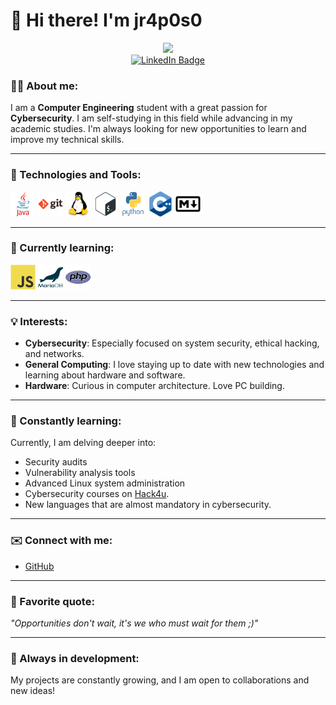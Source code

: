 # 👋 Hi there! I'm jr4p0s0

<div id="header" align="center">
  <img src="https://media3.giphy.com/media/v1.Y2lkPTc5MGI3NjExcWlmb2lndDU0bWluZHZmM2dsdXh6bGVraTY0N2d2bG96Y2EzMTNlNSZlcD12MV9pbnRlcm5hbF9naWZfYnlfaWQmY3Q9cw/Zebztgv7jmkoLe1DoY/giphy.gif" width="100"/>
</div>

<div id="badges" align="center">
  <a href="https://linkedin.com/in/jrt0/">
    <img src="https://img.shields.io/badge/LinkedIn-blue?style=for-the-badge&logo=linkedin&logoColor=white" alt="LinkedIn Badge"/>
  </a>
</div>

### 👨‍💻 About me:
I am a **Computer Engineering** student with a great passion for **Cybersecurity**. I am self-studying in this field while advancing in my academic studies. I'm always looking for new opportunities to learn and improve my technical skills.

---

### 🚀 Technologies and Tools:

<div>
  <img src="https://github.com/devicons/devicon/blob/master/icons/java/java-original-wordmark.svg" title="Java" alt="Java" width="40" height="40"/>
  <img src="https://github.com/devicons/devicon/blob/master/icons/git/git-original-wordmark.svg" title="Git" alt="Git" width="40" height="40"/>
  <img src="https://github.com/devicons/devicon/blob/master/icons/linux/linux-original.svg" title="Linux" alt="Linux" width="40" hight="40">
  <img src="https://github.com/devicons/devicon/blob/master/icons/bash/bash-original.svg" title="Bash" alt="Bash" width="40" hight="40">
  <img src="https://github.com/devicons/devicon/blob/master/icons/python/python-original-wordmark.svg" title="Python" alt="Python" width="40" hight="40">
  <img src="https://github.com/devicons/devicon/blob/master/icons/cplusplus/cplusplus-original.svg" title="C++" alt="C++" width="40" hight="40">
  <img src="https://github.com/devicons/devicon/blob/master/icons/markdown/markdown-original.svg" title="MarkDown" alt="MarkDown" width="40" hight="40">
</div>

---

### 📖 Currently learning:

<div>
  <img src="https://github.com/devicons/devicon/blob/master/icons/javascript/javascript-original.svg" title="JS" alt="JS" width="40" height="40"/>
  <img src="https://github.com/devicons/devicon/blob/master/icons/mariadb/mariadb-original-wordmark.svg" title="MariaDB" alt="MariaDB" width="40" height="40"/>
  <img src="https://github.com/devicons/devicon/blob/master/icons/php/php-original.svg" title="PHP" alt="PHP" width="40" hight="40">
</div>

---

### 💡 Interests:
- **Cybersecurity**: Especially focused on system security, ethical hacking, and networks.
- **General Computing**: I love staying up to date with new technologies and learning about hardware and software.
- **Hardware**: Curious in computer architecture. Love PC building.

---

### 🌱 Constantly learning:
Currently, I am delving deeper into:
- Security audits
- Vulnerability analysis tools
- Advanced Linux system administration
- Cybersecurity courses on [Hack4u](https://hack4u.io).
- New languages that are almost mandatory in cybersecurity.

---

### ✉️ Connect with me:
- [GitHub](https://github.com/jr4p0s0)

---

### 💬 Favorite quote:
*"Opportunities don't wait, it's we who must wait for them ;)"*

---

### 🚧 Always in development:
My projects are constantly growing, and I am open to collaborations and new ideas!
